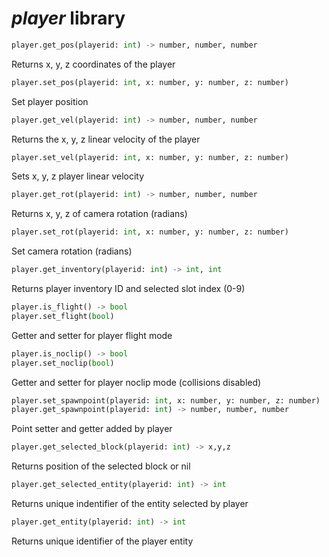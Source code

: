 # *player* library

```python
player.get_pos(playerid: int) -> number, number, number
```

Returns x, y, z coordinates of the player

```python
player.set_pos(playerid: int, x: number, y: number, z: number)
```

Set player position

``` python
player.get_vel(playerid: int) -> number, number, number
```

Returns the x, y, z linear velocity of the player

``` python
player.set_vel(playerid: int, x: number, y: number, z: number)
```

Sets x, y, z player linear velocity

```python
player.get_rot(playerid: int) -> number, number, number
```

Returns x, y, z of camera rotation (radians)

```python
player.set_rot(playerid: int, x: number, y: number, z: number)
```

Set camera rotation (radians)

```python
player.get_inventory(playerid: int) -> int, int
```

Returns player inventory ID and selected slot index (0-9)

```python
player.is_flight() -> bool
player.set_flight(bool)
```

Getter and setter for player flight mode

```python
player.is_noclip() -> bool
player.set_noclip(bool)
```

Getter and setter for player noclip mode (collisions disabled)

``` python
player.set_spawnpoint(playerid: int, x: number, y: number, z: number)
player.get_spawnpoint(playerid: int) -> number, number, number
```

Point setter and getter added by player

```python
player.get_selected_block(playerid: int) -> x,y,z
```

Returns position of the selected block or nil

```python
player.get_selected_entity(playerid: int) -> int
```

Returns unique indentifier of the entity selected by player

```python
player.get_entity(playerid: int) -> int
```

Returns unique identifier of the player entity
